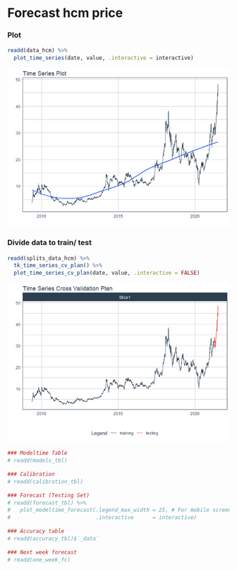 
# Forecast hcm price

### Plot

``` r
readd(data_hcm) %>%
  plot_time_series(date, value, .interactive = interactive)
```

![](Readme_files/figure-gfm/unnamed-chunk-2-1.png)<!-- -->

### Divide data to train/ test

``` r
readd(splits_data_hcm) %>%
  tk_time_series_cv_plan() %>%
  plot_time_series_cv_plan(date, value, .interactive = FALSE)
```

![](Readme_files/figure-gfm/unnamed-chunk-3-1.png)<!-- -->

``` r
### Modeltime Table
# readd(models_tbl)
```

``` r
### Calibration
# readd(calibration_tbl)
```

``` r
### Forecast (Testing Set)
# readd(forecast_tbl) %>% 
#   plot_modeltime_forecast(.legend_max_width = 25, # For mobile screens
#                           .interactive      = interactive)
```

``` r
### Accuracy table
# readd(accuracy_tbl)$`_data`
```

``` r
### Next week forecast
# readd(one_week_fc)
```
